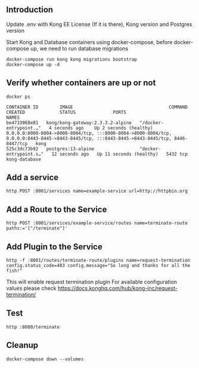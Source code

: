 ## Introduction

Update .env with Kong EE License (If it is there), Kong version and Postgres version

Start Kong and Database containers using docker-compose, before docker-compose up, we need to run database migrations

    docker-compose run kong kong migrations bootstrap
    docker-compose up -d

## Verify whether containers are up or not

    docker ps

    CONTAINER ID        IMAGE                                    COMMAND             CREATED             STATUS              PORTS                     NAMES
    be4733068e81   kong/kong-gateway:2.3.3.2-alpine   "/docker-entrypoint.…"   4 seconds ago    Up 2 seconds (healthy)    0.0.0.0:8000-8004->8000-8004/tcp, :::8000-8004->8000-8004/tcp, 0.0.0.0:8443-8445->8443-8445/tcp, :::8443-8445->8443-8445/tcp, 8446-8447/tcp   kong
    525c3dc73b92   postgres:13-alpine                 "docker-entrypoint.s…"   12 seconds ago   Up 11 seconds (healthy)   5432 tcp                                                                                                                                      kong-database

## Add a service

    http POST :8001/services name=example-service url=http://httpbin.org

## Add a Route to the Service

    http POST :8001/services/example-service/routes name=terminate-route paths:='["/terminate"]'

## Add Plugin to the Service

    http -f :8001/routes/terminate-route/plugins name=request-termination config.status_code=403 config.message="So long and thanks for all the fish!"

This will enable request termination plugin
For available configuration values please check https://docs.konghq.com/hub/kong-inc/request-termination/

## Test

    http :8000/terminate

## Cleanup

    docker-compose down --volumes
